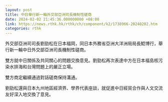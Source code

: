```yaml
---
layout: post
title: 中日舉行新一輪外交部亞洲司長機制性磋商
date: 2024-02-02 21:45:36.000000000 +08:00
link: https://news.rthk.hk/rthk/ch/component/k2/1738966-20240202.htm
categories: rthk
---
```


外交部亞洲司司長劉勁松在日本福岡，同日本外務省亞洲大洋洲局局長鯰博行，舉行新一輪中日外交部亞洲司長機制性磋商。

雙方就中日關係及共同關心的問題交換意見。劉勁松再次表達中方在日本福島核污染水排海和台灣問題上的嚴正立場。

雙方商定繼續通過對話磋商保持溝通。

劉勁松還與日本九州地區經濟界、學界代表座談，就促進中日經貿合作與人文交流友好深入地交換了意見。

